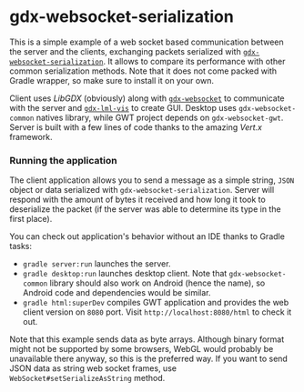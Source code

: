 # gdx-websocket-serialization

This is a simple example of a web socket based communication between the server and the clients, exchanging packets serialized with [`gdx-websocket-serialization`](../../websocket/natives/serialization). It allows to compare its performance with other common serialization methods. Note that it does not come packed with Gradle wrapper, so make sure to install it on your own.

Client uses *LibGDX* (obviously) along with [`gdx-websocket`](../../websocket) to communicate with the server and [`gdx-lml-vis`](../../lml-vis) to create GUI. Desktop uses `gdx-websocket-common` natives library, while GWT project depends on `gdx-websocket-gwt`. Server is built with a few lines of code thanks to the amazing *Vert.x* framework.

### Running the application

The client application allows you to send a message as a simple string, `JSON` object or data serialized with `gdx-websocket-serialization`. Server will respond with the amount of bytes it received and how long it took to deserialize the packet (if the server was able to determine its type in the first place).

You can check out application's behavior without an IDE thanks to Gradle tasks:

- `gradle server:run` launches the server.
- `gradle desktop:run` launches desktop client. Note that `gdx-websocket-common` library should also work on Android (hence the name), so Android code and dependencies would be similar.
- `gradle html:superDev` compiles GWT application and provides the web client version on `8080` port. Visit `http://localhost:8080/html` to check it out.

Note that this example sends data as byte arrays. Although binary format might not be supported by some browsers, WebGL would probably be unavailable there anyway, so this is the preferred way. If you want to send JSON data as string web socket frames, use `WebSocket#setSerializeAsString` method.
